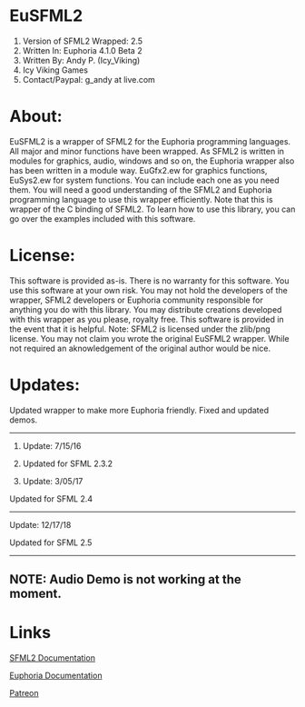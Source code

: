 # EuSFML2
1. Version of SFML2 Wrapped: 2.5
2. Written In: Euphoria 4.1.0 Beta 2
3. Written By: Andy P. (Icy_Viking)
4. Icy Viking Games
5. Contact/Paypal: g_andy at live.com

# About:

EuSFML2 is a wrapper of SFML2 for the Euphoria programming languages. All major and minor functions
have been wrapped. As SFML2 is written in modules for graphics, audio, windows and so on, the
Euphoria wrapper also has been written in a module way. EuGfx2.ew for graphics functions, EuSys2.ew
for system functions. You can include each one as you need them. You will need a good understanding
of the SFML2 and Euphoria programming language to use this wrapper efficiently. Note that this is
wrapper of the C binding of SFML2. To learn how to use this library, you can go over the examples
included with this software.


# License:

This software is provided as-is. There is no warranty for this software. You use this software
at your own risk. You may not hold the developers of the wrapper, SFML2 developers or Euphoria
community responsible for anything you do with this library. You may distribute creations developed
with this wrapper as you please, royalty free. This software is provided in the event that it is
helpful. Note: SFML2 is licensed under the zlib/png license. You may not claim you wrote the original
EuSFML2 wrapper. While not required an aknowledgement of the original author would be nice.

# Updates:

Updated wrapper to make more Euphoria friendly. Fixed and updated demos. 

-----------------------------------------------------------------------
1. Update: 7/15/16

2. Updated for SFML 2.3.2

3. Update: 3/05/17

Updated for SFML 2.4

-----------------------------------------------------------------------
Update: 12/17/18

Updated for SFML 2.5

-----------------------------------------------------------------------
NOTE: Audio Demo is not working at the moment. 
-----------------------------------------------------------------------
# Links

[SFML2 Documentation](http://www.sfml-dev.org/)

[Euphoria Documentation](https://openeuphoria.org/index.wc)

[Patreon](https://www.patreon.com/CrazyVikingGamer)
